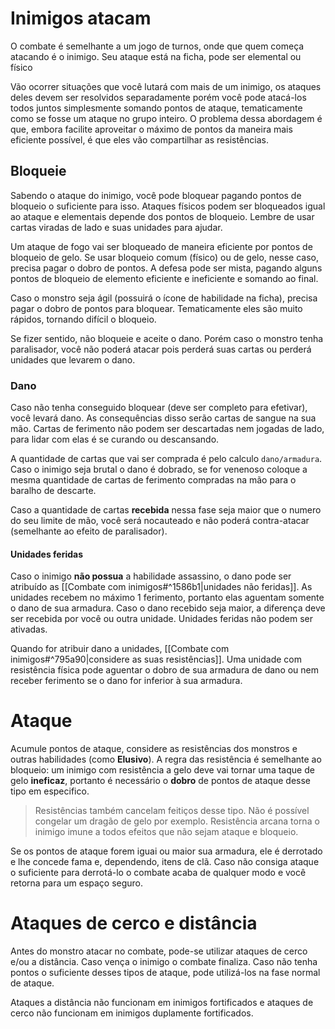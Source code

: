 # Inimigos atacam
O combate é semelhante a um jogo de turnos, onde que quem começa atacando é o inimigo. Seu ataque está na ficha, pode ser elemental ou físico

Vão ocorrer situações que você lutará com mais de um inimigo, os ataques deles devem ser resolvidos separadamente porém você pode atacá-los todos juntos simplesmente somando pontos de ataque, tematicamente como se fosse um ataque no grupo inteiro. O problema dessa abordagem é que, embora facilite aproveitar o máximo de pontos da maneira mais eficiente possível, é que eles vão compartilhar as resistências.

## Bloqueie
Sabendo o ataque do inimigo, você pode bloquear pagando pontos de bloqueio o suficiente para isso. Ataques físicos podem ser bloqueados igual ao ataque e elementais depende dos pontos de bloqueio. Lembre de usar cartas viradas de lado e suas unidades para ajudar.

Um ataque de fogo vai ser bloqueado de maneira eficiente por pontos de bloqueio de gelo. Se usar bloqueio comum (físico) ou de gelo, nesse caso, precisa pagar o dobro de pontos. A defesa pode ser mista, pagando alguns pontos de bloqueio de elemento eficiente e ineficiente e somando ao final.

Caso o monstro seja ágil (possuirá o ícone de habilidade na ficha), precisa pagar o dobro de pontos para bloquear. Tematicamente eles são muito rápidos, tornando difícil o bloqueio.

Se fizer sentido, não bloqueie e aceite o dano. Porém caso o monstro tenha paralisador, você não poderá atacar pois perderá suas cartas ou perderá unidades que levarem o dano.

### Dano
Caso não tenha conseguido bloquear (deve ser completo para efetivar), você levará dano. As consequências disso serão cartas de sangue na sua mão. Cartas de ferimento não podem ser descartadas nem jogadas de lado, para lidar com elas é se curando ou descansando.

A quantidade de cartas que vai ser comprada é pelo calculo `dano/armadura`. Caso o inimigo seja brutal o dano é dobrado, se for venenoso coloque a mesma quantidade de cartas de ferimento compradas na mão para o baralho de descarte.

Caso a quantidade de cartas **recebida** nessa fase seja maior que o numero do seu limite de mão, você será nocauteado e não poderá contra-atacar (semelhante ao efeito de paralisador).

#### Unidades feridas
Caso o inimigo **não possua** a habilidade assassino, o dano pode ser atribuído as [[Combate com inimigos#^1586b1|unidades não feridas]]. As unidades recebem no máximo 1 ferimento, portanto elas aguentam somente o dano de sua armadura. Caso o dano recebido seja maior, a diferença deve ser recebida por você ou outra unidade. Unidades feridas não podem ser ativadas.

Quando for atribuir dano a unidades, [[Combate com inimigos#^795a90|considere as suas resistências]]. Uma unidade com resistência física pode aguentar o dobro de sua armadura de dano ou nem receber ferimento se o dano for inferior à sua armadura.

# Ataque
Acumule pontos de ataque, considere as resistências dos monstros e outras habilidades (como **Elusivo**). A regra das resistência é semelhante ao bloqueio: um inimigo com resistência a gelo deve vai tornar uma taque de gelo **ineficaz**, portanto é necessário o **dobro** de pontos de ataque desse tipo em especifico.

> Resistências também cancelam feitiços desse tipo. Não é possível congelar um dragão de gelo por exemplo. Resistência arcana torna o inimigo imune a todos efeitos que não sejam ataque e bloqueio.

Se os pontos de ataque forem iguai ou maior sua armadura, ele é derrotado e lhe concede fama e, dependendo, itens de clã. Caso não consiga ataque o suficiente para derrotá-lo o combate acaba de qualquer modo e você retorna para um espaço seguro.

# Ataques de cerco e distância
Antes do monstro atacar no combate, pode-se utilizar ataques de cerco e/ou a distância. Caso vença o inimigo o combate finaliza. Caso não tenha pontos o suficiente desses tipos de ataque, pode utilizá-los na fase normal de ataque.

Ataques a distância não funcionam em inimigos fortificados e ataques de cerco não funcionam em inimigos duplamente fortificados.
